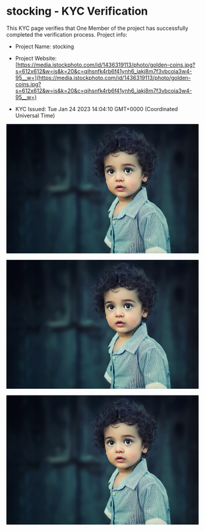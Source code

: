 # stocking - KYC Verification
		


This KYC page verifies that One Member of the project has successfully completed the verification process. Project info:
		


- Project Name: stocking
		

- Project Website: [https://media.istockphoto.com/id/1436319113/photo/golden-coins.jpg?s=612x612&w=is&k=20&c=qihsnfk4rb6f41ynh6_iakj8m7f3vbcoia3w4-95__w=](https://media.istockphoto.com/id/1436319113/photo/golden-coins.jpg?s=612x612&w=is&k=20&c=qihsnfk4rb6f41ynh6_iakj8m7f3vbcoia3w4-95__w=)
		

- KYC Issued: Tue Jan 24 2023 14:04:10 GMT+0000 (Coordinated Universal Time)
		


![This is an face image](./personFace.png)
		

![This is an cnic image](./cnicImage.png)
		

![This is an passport image](./passportImage.png)
	